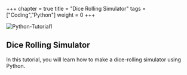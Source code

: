 +++
chapter = true
title = "Dice Rolling Simulator"
tags = ["Coding","Python"]
weight = 0
+++

![Python-Tutorial1](https://github.com/George-LJH/George-website/assets/155213581/37b14cfd-0092-46e6-a802-42e8c3c9c606)
## Dice Rolling Simulator

In this tutorial, you will learn how to make a dice-rolling simulator using Python.




